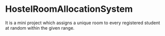 # HostelRoomAllocationSystem
It is a mini project which assigns a unique room to every registered student at random within the given range.
